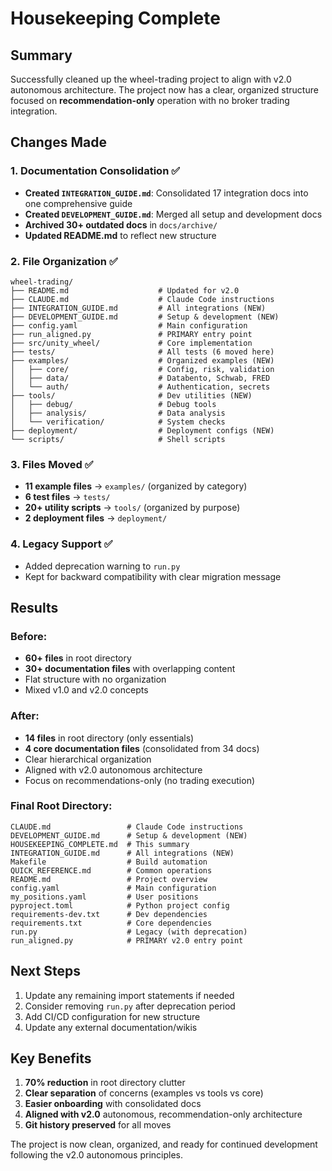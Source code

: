 # Housekeeping Complete

## Summary

Successfully cleaned up the wheel-trading project to align with v2.0 autonomous architecture. The project now has a clear, organized structure focused on **recommendation-only** operation with no broker trading integration.

## Changes Made

### 1. Documentation Consolidation ✅
- **Created `INTEGRATION_GUIDE.md`**: Consolidated 17 integration docs into one comprehensive guide
- **Created `DEVELOPMENT_GUIDE.md`**: Merged all setup and development docs
- **Archived 30+ outdated docs** in `docs/archive/`
- **Updated README.md** to reflect new structure

### 2. File Organization ✅
```
wheel-trading/
├── README.md                    # Updated for v2.0
├── CLAUDE.md                    # Claude Code instructions
├── INTEGRATION_GUIDE.md         # All integrations (NEW)
├── DEVELOPMENT_GUIDE.md         # Setup & development (NEW)
├── config.yaml                  # Main configuration
├── run_aligned.py               # PRIMARY entry point
├── src/unity_wheel/             # Core implementation
├── tests/                       # All tests (6 moved here)
├── examples/                    # Organized examples (NEW)
│   ├── core/                    # Config, risk, validation
│   ├── data/                    # Databento, Schwab, FRED
│   └── auth/                    # Authentication, secrets
├── tools/                       # Dev utilities (NEW)
│   ├── debug/                   # Debug tools
│   ├── analysis/                # Data analysis
│   └── verification/            # System checks
├── deployment/                  # Deployment configs (NEW)
└── scripts/                     # Shell scripts
```

### 3. Files Moved ✅
- **11 example files** → `examples/` (organized by category)
- **6 test files** → `tests/`
- **20+ utility scripts** → `tools/` (organized by purpose)
- **2 deployment files** → `deployment/`

### 4. Legacy Support ✅
- Added deprecation warning to `run.py`
- Kept for backward compatibility with clear migration message

## Results

### Before:
- **60+ files** in root directory
- **30+ documentation files** with overlapping content
- Flat structure with no organization
- Mixed v1.0 and v2.0 concepts

### After:
- **14 files** in root directory (only essentials)
- **4 core documentation files** (consolidated from 34 docs)
- Clear hierarchical organization
- Aligned with v2.0 autonomous architecture
- Focus on recommendations-only (no trading execution)

### Final Root Directory:
```
CLAUDE.md                 # Claude Code instructions
DEVELOPMENT_GUIDE.md      # Setup & development (NEW)
HOUSEKEEPING_COMPLETE.md  # This summary
INTEGRATION_GUIDE.md      # All integrations (NEW)
Makefile                  # Build automation
QUICK_REFERENCE.md        # Common operations
README.md                 # Project overview
config.yaml               # Main configuration
my_positions.yaml         # User positions
pyproject.toml            # Python project config
requirements-dev.txt      # Dev dependencies
requirements.txt          # Core dependencies
run.py                    # Legacy (with deprecation)
run_aligned.py            # PRIMARY v2.0 entry point
```

## Next Steps

1. Update any remaining import statements if needed
2. Consider removing `run.py` after deprecation period
3. Add CI/CD configuration for new structure
4. Update any external documentation/wikis

## Key Benefits

1. **70% reduction** in root directory clutter
2. **Clear separation** of concerns (examples vs tools vs core)
3. **Easier onboarding** with consolidated docs
4. **Aligned with v2.0** autonomous, recommendation-only architecture
5. **Git history preserved** for all moves

The project is now clean, organized, and ready for continued development following the v2.0 autonomous principles.